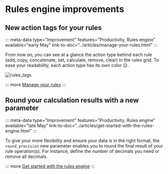 # Rules engine improvements

## New action tags for your rules
::: meta-data type="Improvement" features="Productivity, Rules engine" available="early May" link-to-doc="../articles/manage-your-rules.html"
:::

From now on, you can see at a glance the action type behind each rule (add, copy, concatenate, set, calculate, remove, clear) in the rules grid. To ease your readability, each action type has its own color :wink:.

![rules_tags](../img/Rules_Tags.png)

::: more
[Manage your rules](../articles/manage-your-rules.html)
:::

## Round your calculation results with a new parameter
::: meta-data type="Improvement" features="Productivity, Rules engine" available="late May" link-to-doc="../articles/get-started-with-the-rules-engine.html"
:::

To give your more flexibility and ensure your data is in the right format, the `round_precision` new parameter enables you to round the final result of your rule operation(s).  For instance, define the number of decimals you need or remove all decimals.


::: more
[Get started with the rules engine](../articles/get-started-with-the-rules-engine.html)
:::